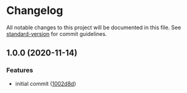 # Changelog

All notable changes to this project will be documented in this file. See [standard-version](https://github.com/conventional-changelog/standard-version) for commit guidelines.

## 1.0.0 (2020-11-14)

### Features

* initial commit ([1002d8d](https://github.com/apowers313/eslint-plugin-old-c-programmer/commit/1002d8ddd043da6c0a95e74302499b94a88dbb05))
